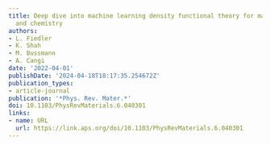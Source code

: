 ```yaml
---
title: Deep dive into machine learning density functional theory for materials science
  and chemistry
authors:
- L. Fiedler
- K. Shah
- M. Bussmann
- A. Cangi
date: '2022-04-01'
publishDate: '2024-04-18T18:17:35.254672Z'
publication_types:
- article-journal
publication: '*Phys. Rev. Mater.*'
doi: 10.1103/PhysRevMaterials.6.040301
links:
- name: URL
  url: https://link.aps.org/doi/10.1103/PhysRevMaterials.6.040301
---
```


